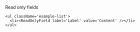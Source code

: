 Read only fields

    <ul className='example-list'>
      <li><ReadOnlyField label='Label' value='Content' /></li>
    </ul>
